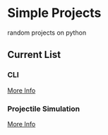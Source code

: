 # Simple Projects

random projects on python

## Current List

### CLI

[More Info](https://github.com/Initdd/Simple_Projects/tree/main/CLI)

### Projectile Simulation

[More Info](https://github.com/Initdd/Simple_Projects/tree/main/projectile_simulation)
